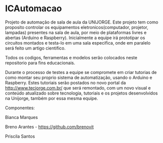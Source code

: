 # ICAutomacao
Projeto de automação de sala de aula da UNIJORGE.
Este projeto tem como proposito controlar os equipamentos eletronicos(computador, projetor, lampadas) presentes na sala de aula, por meio de plataformas livres e abertas (Arduino e Raspberry). Inicialmente a equipe irá prototipar os circuitos montados e testa-lo em uma sala especifica, onde em paralelo será feito um artigo cientifico.

Todos os codigos, ferramentas e modelos serão colocados neste repositorio para fins educacionais.

Durante o processo de testes a equipe se compromete em criar tutorias de como montar seu proprio sistema de automatização, usando o Arduino e Raspberry. Estes tutoriais serão postados no novo portal da http://www.tecjorge.com.br/ que será remontado, com um novo visual e conteúdo atualizado sobre tecnologia, tutoriais e os projetos desenvolvidos na Unijorge, também por essa mesma equipe.

Componentes: 

Bianca Marques

Breno Arantes - https://github.com/brenovit

Priscila Santos
